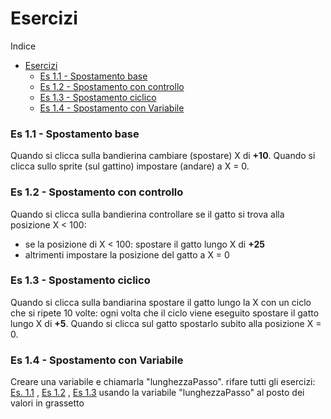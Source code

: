 # Esercizi
Indice
- [Esercizi](#esercizi)
    - [Es 1.1 - Spostamento base](#es-11---spostamento-base)
    - [Es 1.2 - Spostamento con controllo](#es-12---spostamento-con-controllo)
    - [Es 1.3 - Spostamento ciclico](#es-13---spostamento-ciclico)
    - [Es 1.4 - Spostamento con Variabile](#es-14---spostamento-con-variabile)

### Es 1.1 - Spostamento base
Quando si clicca sulla bandierina cambiare (spostare) X di **+10**. Quando si clicca sullo sprite (sul gattino) impostare (andare) a X = 0.

### Es 1.2 - Spostamento con controllo
Quando si clicca sulla bandierina controllare se il gatto si trova alla posizione X < 100:
- se la posizione di X < 100: spostare il gatto lungo X di **+25**
- altrimenti impostare la posizione del gatto a X = 0 

### Es 1.3 - Spostamento ciclico
Quando si clicca sulla bandiarina spostare il gatto lungo la X con un ciclo che si ripete 10 volte: ogni volta che il ciclo viene eseguito spostare il gatto lungo X di **+5**. 
Quando si clicca sul gatto spostarlo subito alla posizione X = 0.

### Es 1.4 - Spostamento con Variabile
Creare una variabile e chiamarla "lunghezzaPasso".
rifare tutti gli esercizi: [Es. 1.1](#es-11---spostamento-base) , [Es 1.2](#es-12---spostamento-con-controllo) , [Es 1.3](#es-13---spostamento-ciclico) 
usando la variabile "lunghezzaPasso" al posto dei valori in grassetto